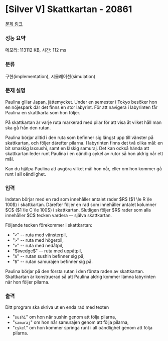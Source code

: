 # [Silver V] Skattkartan - 20861 

[문제 링크](https://www.acmicpc.net/problem/20861) 

### 성능 요약

메모리: 113112 KB, 시간: 112 ms

### 분류

구현(implementation), 시뮬레이션(simulation)

### 문제 설명

<p>Paulina gillar Japan, jättemycket. Under en semester i Tokyo besöker hon en nöjespark där det finns en stor labyrint. För att navigera i labyrinten får Paulina en skattkarta som hon följer.</p>

<p>På skattkartan är varje ruta markerad med pilar för att visa åt vilket håll man ska gå från den rutan.</p>

<p>Paulina börjar alltid i den ruta som befinner sig längst upp till vänster på skattkartan, och följer därefter pilarna. I labyrinten finns det två olika mål: en bit smaskig laxsushi, samt en läskig samuraj. Det kan också hända att skattkartan leder runt Paulina i en oändlig cykel av rutor så hon aldrig når ett mål.</p>

<p>Kan du hjälpa Paulina att avgöra vilket mål hon når, eller om hon kommer gå runt i all oändlighet.</p>

### 입력 

 <p>Indatan börjar med en rad som innehåller antalet rader $R$ ($1 \le R \le 100$) i skattkartan. Därefter följer en rad som innehåller antalet kolumner $C$ ($1 \le C \le 100$) i skattkartan. Slutligen följer $R$ rader som alla innehåller $C$ tecken vardera -- själva skattkartan.</p>

<p>Följande tecken förekommer i skattkartan:</p>

<ul>
	<li>"<code><</code>" -- ruta med vänsterpil,</li>
	<li>"<code>></code>" -- ruta med högerpil,</li>
	<li>"<code>v</code>" -- ruta med nedåtpil,</li>
	<li>"$\wedge$" -- ruta med uppåtpil,</li>
	<li>"<code>A</code>" -- rutan sushin befinner sig på,</li>
	<li>"<code>B</code>" -- rutan samurajen befinner sig på.</li>
</ul>

<p>Paulina börjar på den första rutan i den första raden av skattkartan. Skattkartan är konstruerad så att Paulina aldrig kommer lämna labyrinten när hon följer pilarna.</p>

### 출력 

 <p>Ditt program ska skriva ut en enda rad med texten </p>

<ul>
	<li>"<code>sushi</code>" om hon når sushin genom att följa pilarna,</li>
	<li>"<code>samuraj</code>" om hon når samurajen genom att följa pilarna,</li>
	<li>"<code>cykel</code>" om hon kommer springa runt i all oändlighet genom att följa pilarna.</li>
</ul>


